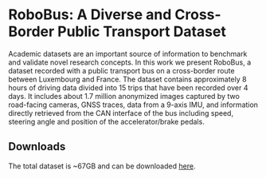 # RoboBus: A Diverse and Cross-Border Public Transport Dataset
Academic datasets are an important source of information to benchmark and validate novel research concepts. In this work we present RoboBus, a dataset recorded with a public transport bus on a cross-border route between Luxembourg and France. The dataset contains approximately 8 hours of driving data divided into 15 trips that have been recorded over 4 days. It includes about 1.7 million anonymized images captured by two road-facing cameras, GNSS traces, data from a 9-axis IMU, and information directly retrieved from the CAN interface of the bus including speed, steering angle and position of the accelerator/brake pedals.

## Downloads
The total dataset is ~67GB and can be downloaded [here](https://dropit.uni.lu/invitations?share=c73d2e4064ec02181159).
